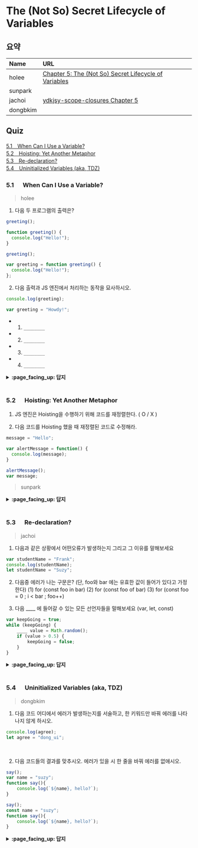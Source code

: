 # The (Not So) Secret Lifecycle of Variables

## 요약
| Name | URL |
|:---|:---|
| holee | [Chapter 5: The (Not So) Secret Lifecycle of Variables](https://github.com/hochan222/Everything-in-JavaScript/wiki/Chapter-5:-The-(Not-So)-Secret-Lifecycle-of-Variables) |
| sunpark |  |
| jachoi | [ydkjsy-scope-closures Chapter 5](https://n00bh4cker.tistory.com/141)|
| dongbkim |  |

## Quiz

[5.1　When Can I Use a Variable?](#51---When-Can-I-Use-a-Variable)<br>
[5.2　Hoisting: Yet Another Metaphor](#52---Hoisting-Yet-Another-Metaphor)<br>
[5.3　Re-declaration?](#53---Re-declaration)<br>
[5.4　Uninitialized Variables (aka, TDZ)](#54---Uninitialized-Variables-aka-TDZ)<br>

### 5.1 　  When Can I Use a Variable?

> holee

1. 다음 두 프로그램의 출력은?
```js
greeting();

function greeting() { 
  console.log("Hello!");
}
```

```js
greeting();

var greeting = function greeting() { 
  console.log("Hello!");
};
```

2. 다음 출력과 JS 엔진에서 처리하는 동작을 묘사하시오.
```js
console.log(greeting); 

var greeting = "Howdy!";
```
- 1. ```________```
- 2. ```________```
- 3. ```________```
- 4. ```________```

<details>
<summary> <b> :page_facing_up: 답지 </b>  </summary>
<div markdown="1">

1. 다음 두 프로그램의 출력은?
```js
greeting();
// Hello!

function greeting() { 
  console.log("Hello!");
}
```

```js
greeting();
// TypeError

var greeting = function greeting() { 
  console.log("Hello!");
};
```

2. 다음 출력과 JS 엔진에서 처리하는 동작을 묘사하시오.
```js
console.log(greeting); 

var greeting = "Howdy!";
```
- 1. ```식별자가 상단에서 선언된다.```
- 2. ```undefined로 자동 초기화된다.```
- 3. ```console.log(greeting)을 실행한다.```
- 4. ```greeting을 재선언하고 "Howdy!"을 할당한다.```

</div>
</details>
<br>

### 5.2 　  Hoisting: Yet Another Metaphor

1. JS 엔진은 Hoisting을 수행하기 위해 코드를 재정렬한다. ( O / X )

2. 다음 코드를 Hoisting 했을 때 재정렬된 코드로 수정해라.

```javascript
message = "Hello";

var alertMessage = function() {
  console.log(message);
}

alertMessage();
var message;
```

> sunpark

<details>
<summary> <b> :page_facing_up: 답지 </b>  </summary>
<div markdown="1">

1. JS 엔진은 Hoisting을 수행하기 위해 코드를 재정렬한다. ( O / **X** )

  > The JS engine doesn't actually re-arrange the code. It can't magically look ahead and find declarations; the only way to accurately find them, as well as all the scope boundaries in the program, would be to fully parse the code. **p.80**

2. 다음 코드를 Hoisting 했을 때 재정렬된 코드로 수정해라.

  > 주어진 코드는 Hoisting이 있었지만 Function Hoisting이 이뤄지진 않았다.

```javascript
var message;
var alertMessage;

message = "Hello";
alertMessage = function() {
  console.log(message);
}

alertMessage();
```

</div>
</details>
<br>

### 5.3 　  Re-declaration?

> jachoi

1. 다음과 같은 상황에서 어떤오류가 발생하는지 그리고 그 이유를 말해보세요
```js
var studentName = "Frank";
console.log(studentName);
let studentName = "Suzy";
```

2. 다음중 에러가 나는 구문은? (단, foo와 bar 에는 유효한 값이 들어가 있다고 가정한다)
  (1) for (const foo in bar)
  (2) for (const foo of bar)
  (3) for (const foo = 0 ; i < bar ; foo++)

3. 다음 ____ 에 들어갈 수 있는 모든 선언자들을 말해보세요 (var, let, const)
```js
var keepGoing = true;
while (keepGoing) {
    ____ value = Math.random();
    if (value > 0.5) {
        keepGoing = false;
    }
}
```

<details>
<summary> <b> :page_facing_up: 답지 </b>  </summary>
<div markdown="1">


1. syntax Error 재선언은 var 선언된 변수에게만 허용되는 개념임
>  both cases, a SyntaxError is thrown on the second declaration.
In other words, the only way to “re-declare” a variable
is to use var for all (two or more) of its declarations.

2. 3번
> 일반적인 for loop 에선 const 선언된 foo 가 foo++ 에서 재 할당이 일어나므로 문제가 된다

3. var, let ,const 모두!!
> 반복문이 돌때마다 새로운 스코프가 만들어져서 let 과 const 를 사용할 수 있고
var 는 전역에 위치하므로 계속 재할당이 이루어져서 문제가 없다!! 

</div>
</details>
<br>

### 5.4 　  Uninitialized Variables (aka, TDZ)


> dongbkim
1. 다음 코드 어디에서 에러가 발생하는지를 서술하고, 한 키워드만 바꿔 에러를 나타나지 않게 하시오.
```js
console.log(agree);
let agree = "dong_ui";
```
<br/>

2. 다음 코드들의 결과를 맞추시오. 에러가 있을 시 한 줄을 바꿔 에러를 없애시오.
```js
say();
var name = "suzy";
function say(){
	console.log(`${name}, hello?`);
}
```

```js
say();
const name = "suzy";
function say(){
	console.log(`${name}, hello?`);
}
```
<details>
<summary> <b> :page_facing_up: 답지 </b>  </summary>
<div markdown="1">

1. ReferenceError(Cannot access agree before initialization.)
how do we initialize an uninitialized variable? For let/const, the only way to do so is with an assignment attached to a declaration statement.
<br/>
2-1 **, hello?**
<br/>
2-2 **ReferenceError: Cannot access 'name' before initialization**, name 선언 줄을 첫번째로 옮긴다.

</div>
</details>
<br>

